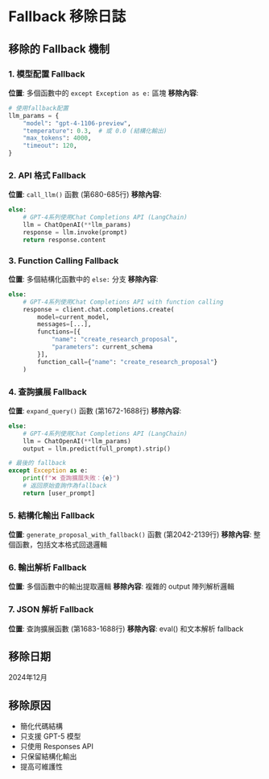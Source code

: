 # Fallback 移除日誌

## 移除的 Fallback 機制

### 1. 模型配置 Fallback
**位置**: 多個函數中的 `except Exception as e:` 區塊
**移除內容**:
```python
# 使用fallback配置
llm_params = {
    "model": "gpt-4-1106-preview",
    "temperature": 0.3,  # 或 0.0 (結構化輸出)
    "max_tokens": 4000,
    "timeout": 120,
}
```

### 2. API 格式 Fallback
**位置**: `call_llm()` 函數 (第680-685行)
**移除內容**:
```python
else:
    # GPT-4系列使用Chat Completions API (LangChain)
    llm = ChatOpenAI(**llm_params)
    response = llm.invoke(prompt)
    return response.content
```

### 3. Function Calling Fallback
**位置**: 多個結構化函數中的 `else:` 分支
**移除內容**:
```python
else:
    # GPT-4系列使用Chat Completions API with function calling
    response = client.chat.completions.create(
        model=current_model,
        messages=[...],
        functions=[{
            "name": "create_research_proposal",
            "parameters": current_schema
        }],
        function_call={"name": "create_research_proposal"}
    )
```

### 4. 查詢擴展 Fallback
**位置**: `expand_query()` 函數 (第1672-1688行)
**移除內容**:
```python
else:
    # GPT-4系列使用Chat Completions API (LangChain)
    llm = ChatOpenAI(**llm_params)
    output = llm.predict(full_prompt).strip()

# 最後的 fallback
except Exception as e:
    print(f"❌ 查詢擴展失敗：{e}")
    # 返回原始查詢作為fallback
    return [user_prompt]
```

### 5. 結構化輸出 Fallback
**位置**: `generate_proposal_with_fallback()` 函數 (第2042-2139行)
**移除內容**: 整個函數，包括文本格式回退邏輯

### 6. 輸出解析 Fallback
**位置**: 多個函數中的輸出提取邏輯
**移除內容**: 複雜的 output 陣列解析邏輯

### 7. JSON 解析 Fallback
**位置**: 查詢擴展函數 (第1683-1688行)
**移除內容**: eval() 和文本解析 fallback

## 移除日期
2024年12月

## 移除原因
- 簡化代碼結構
- 只支援 GPT-5 模型
- 只使用 Responses API
- 只保留結構化輸出
- 提高可維護性
